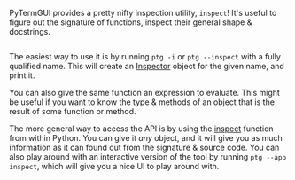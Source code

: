 PyTermGUI provides a pretty nifty inspection utility, `inspect`! It's useful to figure out the signature of functions, inspect their general shape & docstrings.

```termage-svg include=docs/src/inspect1.py width=100
```

The easiest way to use it is by running `ptg -i` or `ptg --inspect` with a fully qualified name. This will create an [Inspector](/reference/pytermgui/inspector#pytermgui.inspector.Inspector) object for the given name, and print it.

You can also give the same function an expression to evaluate. This might be useful if you want to know the type & methods of an object that is the result of some function or method.

The more general way to access the API is by using the [inspect](/reference/pytermgui/inspector#pytermgui.inspector.inspect) function from within Python. You can give it _any_ object, and it will give you as much information as it can found out from the signature & source code. You can also play around with an interactive version of the tool by running `ptg --app inspect`, which will give you a nice UI to play around with.

```termage-svg include=docs/src/inspect2.py
```
